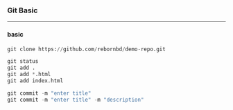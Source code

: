 ### Git Basic
-------------

#### basic
```python
git clone https://github.com/rebornbd/demo-repo.git

git status
git add .
git add *.html
git add index.html

git commit -m "enter title"
git commit -m "enter title" -m "description"


```
